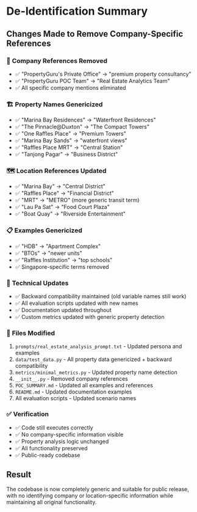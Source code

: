 # De-Identification Summary

## Changes Made to Remove Company-Specific References

### 🏢 **Company References Removed**
- ✅ "PropertyGuru's Private Office" → "premium property consultancy"
- ✅ "PropertyGuru POC Team" → "Real Estate Analytics Team"
- ✅ All specific company mentions eliminated

### 🏗️ **Property Names Genericized**
- ✅ "Marina Bay Residences" → "Waterfront Residences"
- ✅ "The Pinnacle@Duxton" → "The Compact Towers"  
- ✅ "One Raffles Place" → "Premium Towers"
- ✅ "Marina Bay Sands" → "waterfront views"
- ✅ "Raffles Place MRT" → "Central Station"
- ✅ "Tanjong Pagar" → "Business District"

### 🗺️ **Location References Updated**
- ✅ "Marina Bay" → "Central District"
- ✅ "Raffles Place" → "Financial District"
- ✅ "MRT" → "METRO" (more generic transit term)
- ✅ "Lau Pa Sat" → "Food Court Plaza"
- ✅ "Boat Quay" → "Riverside Entertainment"

### 📋 **Examples Genericized**
- ✅ "HDB" → "Apartment Complex"
- ✅ "BTOs" → "newer units"
- ✅ "Raffles Institution" → "top schools"
- ✅ Singapore-specific terms removed

### 🔧 **Technical Updates**
- ✅ Backward compatibility maintained (old variable names still work)
- ✅ All evaluation scripts updated with new names
- ✅ Documentation updated throughout
- ✅ Custom metrics updated with generic property detection

### 📁 **Files Modified**
1. `prompts/real_estate_analysis_prompt.txt` - Updated persona and examples
2. `data/test_data.py` - All property data genericized + backward compatibility
3. `metrics/minimal_metrics.py` - Updated property name detection
4. `__init__.py` - Removed company references
5. `POC_SUMMARY.md` - Updated all examples and references
6. `README.md` - Updated documentation examples
7. All evaluation scripts - Updated scenario names

### ✅ **Verification**
- ✅ Code still executes correctly
- ✅ No company-specific information visible
- ✅ Property analysis logic unchanged
- ✅ All functionality preserved
- ✅ Public-ready codebase

## Result
The codebase is now completely generic and suitable for public release, with no identifying company or location-specific information while maintaining all original functionality.
